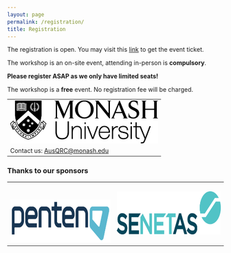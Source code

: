 ```yaml
---
layout: page
permalink: /registration/
title: Registration
---
```


The registration is open. You may visit this [link](https://events.humanitix.com/ausqrc) to get the event ticket.

The workshop is an on-site event, attending in-person is **compulsory**. 

**Please register ASAP as we only have limited seats!**

The workshop is a **free** event. No registration fee will be charged. 

<table style="width:100%; border:none">
  <tr>
    <td style="text-align:center;border:none"><img src="/assets/img/monash.png" height="100"></td>
  </tr>
  <tr>
    <td style="text-align:left;border:none">Contact us: <a href="mailto:AusQRC@monash.edu">AusQRC@monash.edu</a></td>
  </tr>
</table>

### Thanks to our sponsors
<table style="width:100%; border:none">
  <tr>
    <td style="text-align:center;border:none;padding-top:40px"><img src="/assets/img/penten.png" height="100"></td>
    <td style="text-align:center;vertical-align:center;border:none"><img src="/assets/img/senetas.webp" height="100"></td>
  </tr>
</table>